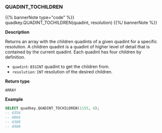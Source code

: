 ### QUADINT_TOCHILDREN

{{% bannerNote type="code" %}}
quadkey.QUADINT_TOCHILDREN(quadint, resolution)
{{%/ bannerNote %}}

**Description**

Returns an array with the children quadints of a given quadint for a specific resolution. A children quadint is a quadint of higher level of detail that is contained by the current quadint. Each quadint has four children by definition.

* `quadint`: `BIGINT` quadint to get the children from.
* `resolution`: `INT` resolution of the desired children.

**Return type**

`ARRAY`

**Example**

```sql
SELECT quadkey.QUADINT_TOCHILDREN(1155, 4);
-- 4356
-- 4868
-- 4388
-- 4900
```